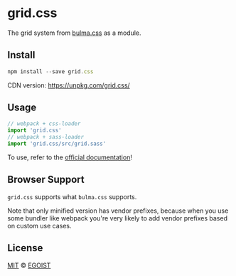 # grid.css

The grid system from [bulma.css](http://bulma.io/) as a module.

## Install

```js
npm install --save grid.css
```

CDN version: https://unpkg.com/grid.css/

## Usage

```js
// webpack + css-loader
import 'grid.css'
// webpack + sass-loader
import 'grid.css/src/grid.sass'
```

To use, refer to the [official documentation](http://bulma.io/documentation/grid/columns/)!

## Browser Support

`grid.css` supports what `bulma.css` supports.

Note that only minified version has vendor prefixes, because when you use some bundler like webpack you're very likely to add vendor prefixes based on custom use cases.

## License

[MIT](https://egoist.mit-license.org) &copy; [EGOIST](https://github.com/egoist)
